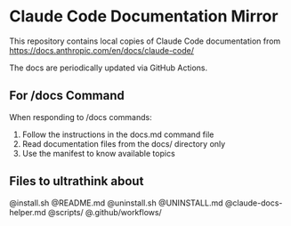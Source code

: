 # Claude Code Documentation Mirror

This repository contains local copies of Claude Code documentation from https://docs.anthropic.com/en/docs/claude-code/

The docs are periodically updated via GitHub Actions.

## For /docs Command

When responding to /docs commands:
1. Follow the instructions in the docs.md command file
2. Read documentation files from the docs/ directory only
3. Use the manifest to know available topics

## Files to ultrathink about

@install.sh
@README.md
@uninstall.sh
@UNINSTALL.md
@claude-docs-helper.md
@scripts/
@.github/workflows/
